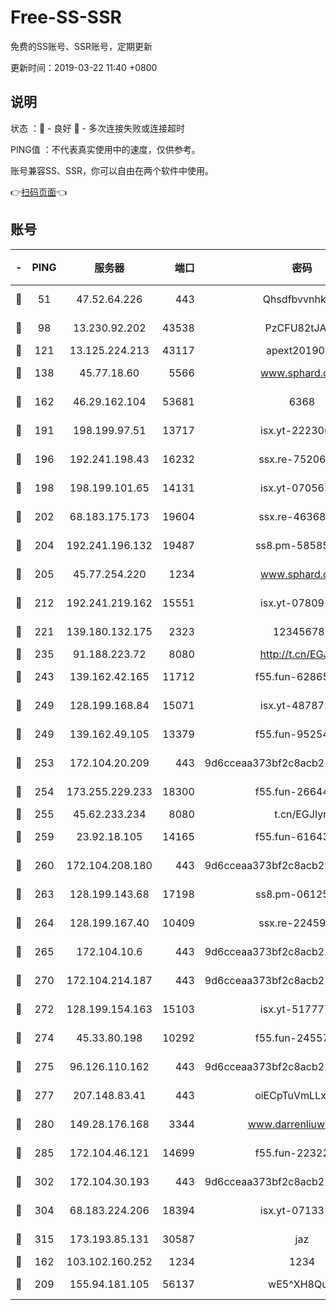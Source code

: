 # Free-SS-SSR

免费的SS账号、SSR账号，定期更新

更新时间：2019-03-22 11:40 +0800

## 说明

状态     ：🙂 - 良好 🙁 - 多次连接失败或连接超时

PING值   ：不代表真实使用中的速度，仅供参考。

账号兼容SS、SSR，你可以自由在两个软件中使用。

👉[扫码页面](https://liesauer.github.io/Free-SS-SSR/)👈

## 账号

|-|PING|服务器|端口|密码|加密方式|区域|
|:----:|:----:|:-----:|-----:|:----:|:----:|:----:|
|🙂|51|47.52.64.226|443|Qhsdfbvvnhkm1|aes-256-cfb|HK|
|🙂|98|13.230.92.202|43538|PzCFU82tJAdZ|aes-256-cfb|JP|
|🙂|121|13.125.224.213|43117|apext2019005|chacha20|KR|
|🙂|138|45.77.18.60|5566|www.sphard.com|aes-256-cfb|JP|
|🙂|162|46.29.162.104|53681|6368|aes-256-ctr|RU|
|🙂|191|198.199.97.51|13717|isx.yt-22230608|aes-256-cfb|US|
|🙂|196|192.241.198.43|16232|ssx.re-75206389|aes-256-cfb|US|
|🙂|198|198.199.101.65|14131|isx.yt-07056512|aes-256-cfb|US|
|🙂|202|68.183.175.173|19604|ssx.re-46368916|aes-256-cfb|US|
|🙂|204|192.241.196.132|19487|ss8.pm-58585606|aes-256-cfb|US|
|🙂|205|45.77.254.220|1234|www.sphard.com|aes-256-cfb|SG|
|🙂|212|192.241.219.162|15551|isx.yt-07809565|aes-256-cfb|US|
|🙂|221|139.180.132.175|2323|123456789|aes-256-cfb|SG|
|🙂|235|91.188.223.72|8080|http://t.cn/EGJIyrl|rc4-md5|RU|
|🙂|243|139.162.42.165|11712|f55.fun-62865746|aes-256-cfb|SG|
|🙂|249|128.199.168.84|15071|isx.yt-48787217|aes-256-cfb|SG|
|🙂|249|139.162.49.105|13379|f55.fun-95254203|aes-256-cfb|SG|
|🙂|253|172.104.20.209|443|9d6cceaa373bf2c8acb22e60b6a58be6|aes-256-cfb|US|
|🙂|254|173.255.229.233|18300|f55.fun-26644878|aes-256-cfb|US|
|🙂|255|45.62.233.234|8080|t.cn/EGJIyrl|rc4-md5|CA|
|🙂|259|23.92.18.105|14165|f55.fun-61643656|aes-256-cfb|US|
|🙂|260|172.104.208.180|443|9d6cceaa373bf2c8acb22e60b6a58be6|aes-256-cfb|US|
|🙂|263|128.199.143.68|17198|ss8.pm-06125832|aes-256-cfb|SG|
|🙂|264|128.199.167.40|10409|ssx.re-22459395|aes-256-cfb|SG|
|🙂|265|172.104.10.6|443|9d6cceaa373bf2c8acb22e60b6a58be6|aes-256-cfb|US|
|🙂|270|172.104.214.187|443|9d6cceaa373bf2c8acb22e60b6a58be6|aes-256-cfb|US|
|🙂|272|128.199.154.163|15103|isx.yt-51777713|aes-256-cfb|SG|
|🙂|274|45.33.80.198|10292|f55.fun-24557903|aes-256-cfb|US|
|🙂|275|96.126.110.162|443|9d6cceaa373bf2c8acb22e60b6a58be6|aes-256-cfb|US|
|🙂|277|207.148.83.41|443|oiECpTuVmLLxk4Ts|aes-256-cfb|AU|
|🙂|280|149.28.176.168|3344|www.darrenliuwei.com|aes-256-cfb|AU|
|🙂|285|172.104.46.121|14699|f55.fun-22322504|aes-256-cfb|SG|
|🙂|302|172.104.30.193|443|9d6cceaa373bf2c8acb22e60b6a58be6|aes-256-cfb|US|
|🙂|304|68.183.224.206|18394|isx.yt-07133195|aes-256-cfb|SG|
|🙂|315|173.193.85.131|30587|jaz|aes-256-cfb|US|
|🙂|162|103.102.160.252|1234|1234|rc4-md5|JP|
|🙂|209|155.94.181.105|56137|wE5^XH8Quw|aes-256-cfb|US|
